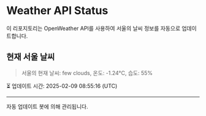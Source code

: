 
# Weather API Status

이 리포지토리는 OpenWeather API를 사용하여 서울의 날씨 정보를 자동으로 업데이트합니다.

## 현재 서울 날씨
> 서울의 현재 날씨: few clouds, 온도: -1.24°C, 습도: 55%

⏳ 업데이트 시간: 2025-02-09 08:55:16 (UTC)

---
자동 업데이트 봇에 의해 관리됩니다.
